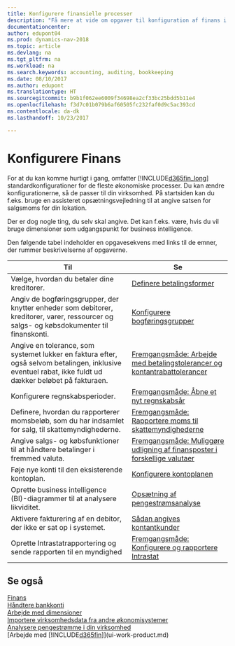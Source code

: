 ```yaml
---
title: Konfigurere finansielle processer
description: "Få mere at vide om opgaver til konfiguration af finans i din virksomhed, der dækker alle dine regnskabs-, revisions- og bogholderibehov."
documentationcenter: 
author: edupont04
ms.prod: dynamics-nav-2018
ms.topic: article
ms.devlang: na
ms.tgt_pltfrm: na
ms.workload: na
ms.search.keywords: accounting, auditing, bookkeeping
ms.date: 08/10/2017
ms.author: edupont
ms.translationtype: HT
ms.sourcegitcommit: b9b1f062ee6009f34698ea2cf33bc25bdd5b11e4
ms.openlocfilehash: f3d7c01b079b6af60505fc232faf0d9c5ac393cd
ms.contentlocale: da-dk
ms.lasthandoff: 10/23/2017

---
```

# <a name="setting-up-finance"></a>Konfigurere Finans
For at du kan komme hurtigt i gang, omfatter [!INCLUDE[d365fin_long](includes/d365fin_long_md.md)] standardkonfigurationer for de fleste økonomiske processer. Du kan ændre konfigurationerne, så de passer til din virksomhed. På startsiden kan du f.eks. bruge en assisteret opsætningsvejledning til at angive satsen for salgsmoms for din lokation.  

Der er dog nogle ting, du selv skal angive. Det kan f.eks. være, hvis du vil bruge dimensioner som udgangspunkt for business intelligence.  

Den følgende tabel indeholder en opgavesekvens med links til de emner, der rummer beskrivelserne af opgaverne.

| Til | Se |
| --- | --- |
| Vælge, hvordan du betaler dine kreditorer. |[Definere betalingsformer](finance-payment-methods.md) |
| Angiv de bogføringsgrupper, der knytter enheder som debitorer, kreditorer, varer, ressourcer og salgs- og købsdokumenter til finanskonti. |[Konfigurere bogføringsgrupper](finance-posting-groups.md)|
|Angive en tolerance, som systemet lukker en faktura efter, også selvom betalingen, inklusive eventuel rabat, ikke fuldt ud dækker beløbet på fakturaen.|[Fremgangsmåde: Arbejde med betalingstolerancer og kontantrabattolerancer](finance-payment-tolerance-and-payment-discount-tolerance.md)|
| Konfigurere regnskabsperioder. |[Fremgangsmåde: Åbne et nyt regnskabsår](finance-how-open-new-fiscal-year.md) |
| Definere, hvordan du rapporterer momsbeløb, som du har indsamlet for salg, til skattemyndighederne. |[Fremgangsmåde: Rapportere moms til skattemyndighederne](finance-how-report-vat.md)|
| Angive salgs- og købsfunktioner til at håndtere betalinger i fremmed valuta.|[Fremgangsmåde: Muliggøre udligning af finansposter i forskellige valutaer](finance-how-enable-application-ledger-entries-different-currencies.md)
| Føje nye konti til den eksisterende kontoplan. |[Konfigurere kontoplanen](finance-setup-chart-accounts.md) |
| Oprette business intelligence (BI)-diagrammer til at analysere likviditet. |[Opsætning af pengestrømsanalyse](finance-setup-cash-flow-analyses.md) |
|Aktivere fakturering af en debitor, der ikke er sat op i systemet.|[Sådan angives kontantkunder](finance-how-to-set-up-cash-customers.md)|
| Oprette Intrastatrapportering og sende rapporten til en myndighed | [Fremgangsmåde: Konfigurere og rapportere Intrastat](finance-how-setup-report-intrastat.md)|

## <a name="see-also"></a>Se også
[Finans](finance.md)  
[Håndtere bankkonti](bank-manage-bank-accounts.md)  
[Arbejde med dimensioner](finance-dimensions.md)  
[Importere virksomhedsdata fra andre økonomisystemer](upload-data.md)  
[Analysere pengestrømme i din virksomhed](finance-analyze-cash-flow.md)  
[Arbejde med [!INCLUDE[d365fin](includes/d365fin_md.md)]](ui-work-product.md)  

##

